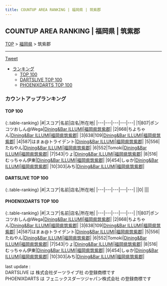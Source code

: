 ```yaml
---
title: COUNTUP AREA RANKING | 福岡県 | 筑紫郡
---
```

## COUNTUP AREA RANKING | 福岡県 | 筑紫郡

[TOP](/darts/rank/) > [福岡県](/darts/rank/福岡県/) > 筑紫郡

___

<a href="https://twitter.com/share?ref_src=twsrc%5Etfw" data-text="COUNTUP AREA RANKING | 福岡県筑紫郡" class="twitter-share-button" data-hashtags="DARTSLIVE,PHOENIXDARTS,darts,ダーツ" data-show-count="false">Tweet</a>

* [ランキング](#カウントアップランキング)
    * [TOP 100](#top-100)
    * [DARTSLIVE TOP 100](#dartslive-top-100)
    * [PHOENIXDARTS TOP 100](#phoenixdarts-top-100)

### カウントアップランキング

#### TOP 100



{:.table-ranking}
|#|スコア|名前|店名|所在地|
|---|---|---|---|---|
|1|807|<span class="rank-name-pd">ポンコツおしん@Wega</span>|<a href="https://vs.phoenixdarts.com/jp/shop/shopDetailInfo/s_75470?s_seq=75470">Dining&Bar ILLUMI</a>|<a href="/darts/rank/福岡県/筑紫郡">福岡県筑紫郡</a>|
|2|668|<span class="rank-name-pd">ちよちゃん</span>|<a href="https://vs.phoenixdarts.com/jp/shop/shopDetailInfo/s_75470?s_seq=75470">Dining&Bar ILLUMI</a>|<a href="/darts/rank/福岡県/筑紫郡">福岡県筑紫郡</a>|
|3|638|<span class="rank-name-pd">109</span>|<a href="https://vs.phoenixdarts.com/jp/shop/shopDetailInfo/s_75470?s_seq=75470">Dining&Bar ILLUMI</a>|<a href="/darts/rank/福岡県/筑紫郡">福岡県筑紫郡</a>|
|4|587|<span class="rank-name-pd">はまぁ@トライデント</span>|<a href="https://vs.phoenixdarts.com/jp/shop/shopDetailInfo/s_75470?s_seq=75470">Dining&Bar ILLUMI</a>|<a href="/darts/rank/福岡県/筑紫郡">福岡県筑紫郡</a>|
|5|556|<span class="rank-name-pd">たねやん</span>|<a href="https://vs.phoenixdarts.com/jp/shop/shopDetailInfo/s_75470?s_seq=75470">Dining&Bar ILLUMI</a>|<a href="/darts/rank/福岡県/筑紫郡">福岡県筑紫郡</a>|
|6|552|<span class="rank-name-pd">Tomoki</span>|<a href="https://vs.phoenixdarts.com/jp/shop/shopDetailInfo/s_75470?s_seq=75470">Dining&Bar ILLUMI</a>|<a href="/darts/rank/福岡県/筑紫郡">福岡県筑紫郡</a>|
|7|543|<span class="rank-name-pd">りょ</span>|<a href="https://vs.phoenixdarts.com/jp/shop/shopDetailInfo/s_75470?s_seq=75470">Dining&Bar ILLUMI</a>|<a href="/darts/rank/福岡県/筑紫郡">福岡県筑紫郡</a>|
|8|516|<span class="rank-name-pd">むっちゃん伊東</span>|<a href="https://vs.phoenixdarts.com/jp/shop/shopDetailInfo/s_75470?s_seq=75470">Dining&Bar ILLUMI</a>|<a href="/darts/rank/福岡県/筑紫郡">福岡県筑紫郡</a>|
|9|454|<span class="rank-name-pd">しゅか</span>|<a href="https://vs.phoenixdarts.com/jp/shop/shopDetailInfo/s_75470?s_seq=75470">Dining&Bar ILLUMI</a>|<a href="/darts/rank/福岡県/筑紫郡">福岡県筑紫郡</a>|
|10|303|<span class="rank-name-pd">みち</span>|<a href="https://vs.phoenixdarts.com/jp/shop/shopDetailInfo/s_75470?s_seq=75470">Dining&Bar ILLUMI</a>|<a href="/darts/rank/福岡県/筑紫郡">福岡県筑紫郡</a>|


#### DARTSLIVE TOP 100



{:.table-ranking}
|#|スコア|名前|店名|所在地|
|---|---|---|---|---|
||0|<span class="rank-name-dl"> </span>|<a href=""></a>|<a href="/darts/rank//"></a>|


#### PHOENIXDARTS TOP 100



{:.table-ranking}
|#|スコア|名前|店名|所在地|
|---|---|---|---|---|
|1|807|<span class="rank-name-pd">ポンコツおしん@Wega</span>|<a href="https://vs.phoenixdarts.com/jp/shop/shopDetailInfo/s_75470?s_seq=75470">Dining&Bar ILLUMI</a>|<a href="/darts/rank/福岡県/筑紫郡">福岡県筑紫郡</a>|
|2|668|<span class="rank-name-pd">ちよちゃん</span>|<a href="https://vs.phoenixdarts.com/jp/shop/shopDetailInfo/s_75470?s_seq=75470">Dining&Bar ILLUMI</a>|<a href="/darts/rank/福岡県/筑紫郡">福岡県筑紫郡</a>|
|3|638|<span class="rank-name-pd">109</span>|<a href="https://vs.phoenixdarts.com/jp/shop/shopDetailInfo/s_75470?s_seq=75470">Dining&Bar ILLUMI</a>|<a href="/darts/rank/福岡県/筑紫郡">福岡県筑紫郡</a>|
|4|587|<span class="rank-name-pd">はまぁ@トライデント</span>|<a href="https://vs.phoenixdarts.com/jp/shop/shopDetailInfo/s_75470?s_seq=75470">Dining&Bar ILLUMI</a>|<a href="/darts/rank/福岡県/筑紫郡">福岡県筑紫郡</a>|
|5|556|<span class="rank-name-pd">たねやん</span>|<a href="https://vs.phoenixdarts.com/jp/shop/shopDetailInfo/s_75470?s_seq=75470">Dining&Bar ILLUMI</a>|<a href="/darts/rank/福岡県/筑紫郡">福岡県筑紫郡</a>|
|6|552|<span class="rank-name-pd">Tomoki</span>|<a href="https://vs.phoenixdarts.com/jp/shop/shopDetailInfo/s_75470?s_seq=75470">Dining&Bar ILLUMI</a>|<a href="/darts/rank/福岡県/筑紫郡">福岡県筑紫郡</a>|
|7|543|<span class="rank-name-pd">りょ</span>|<a href="https://vs.phoenixdarts.com/jp/shop/shopDetailInfo/s_75470?s_seq=75470">Dining&Bar ILLUMI</a>|<a href="/darts/rank/福岡県/筑紫郡">福岡県筑紫郡</a>|
|8|516|<span class="rank-name-pd">むっちゃん伊東</span>|<a href="https://vs.phoenixdarts.com/jp/shop/shopDetailInfo/s_75470?s_seq=75470">Dining&Bar ILLUMI</a>|<a href="/darts/rank/福岡県/筑紫郡">福岡県筑紫郡</a>|
|9|454|<span class="rank-name-pd">しゅか</span>|<a href="https://vs.phoenixdarts.com/jp/shop/shopDetailInfo/s_75470?s_seq=75470">Dining&Bar ILLUMI</a>|<a href="/darts/rank/福岡県/筑紫郡">福岡県筑紫郡</a>|
|10|303|<span class="rank-name-pd">みち</span>|<a href="https://vs.phoenixdarts.com/jp/shop/shopDetailInfo/s_75470?s_seq=75470">Dining&Bar ILLUMI</a>|<a href="/darts/rank/福岡県/筑紫郡">福岡県筑紫郡</a>|


<div class="footer border-top border-gray-light mt-5 pt-3 text-right text-gray">
    last update : <span style="font-weight: italic" id="foot_last_modified"></span><br />
    DARTSLIVE は 株式会社ダーツライブ社 の登録商標です<br />
    PHOENIXDARTS は フェニックスダーツジャパン株式会社 の登録商標です<br />
</div>

<script src="https://cdnjs.cloudflare.com/ajax/libs/jquery.tablesorter/2.31.3/js/jquery.tablesorter.min.js" integrity="sha512-qzgd5cYSZcosqpzpn7zF2ZId8f/8CHmFKZ8j7mU4OUXTNRd5g+ZHBPsgKEwoqxCtdQvExE5LprwwPAgoicguNg==" crossorigin="anonymous" referrerpolicy="no-referrer"></script>
<link rel="stylesheet" href="https://cdnjs.cloudflare.com/ajax/libs/jquery.tablesorter/2.31.3/css/theme.default.min.css" integrity="sha512-wghhOJkjQX0Lh3NSWvNKeZ0ZpNn+SPVXX1Qyc9OCaogADktxrBiBdKGDoqVUOyhStvMBmJQ8ZdMHiR3wuEq8+w==" crossorigin="anonymous" referrerpolicy="no-referrer" />
<script>
$(function() {
    $(".table-ranking").tablesorter({sortList:[[0, 0]]});
    $("#foot_last_modified").text(formatDate(new Date(document.lastModified), 'yyyy-MM-dd HH:mm:ss'));
});
</script>

<script async src="https://platform.twitter.com/widgets.js" charset="utf-8"></script>